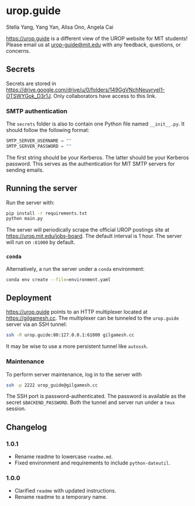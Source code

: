 # urop.guide

Stella Yang, Yang Yan, Alisa Ono, Angela Cai

<https://urop.guide> is a different view of the UROP website for MIT students! Please email us at urop-guide@mit.edu with any feedback, questions, or concerns.

## Secrets

Secrets are stored in <https://drive.google.com/drive/u/0/folders/149GgVNchNeuyryeI1-OTSWYGok_D3r1J>. Only collaborators have access to this link.

### SMTP authentication

The `secrets` folder is also to contain one Python file named `__init__.py`. It should follow the following format:

```python
SMTP_SERVER_USERNAME = ""
SMTP_SERVER_PASSWORD = ""
```

The first string should be your Kerberos. The latter should be your Kerberos password. This serves as the authentication for MIT SMTP servers for sending emails.

## Running the server

Run the server with:

```bash
pip install -r requirements.txt
python main.py
```

The server will periodically scrape the official UROP postings site at <https://urop.mit.edu/jobs-board>. The default interval is 1 hour. The server will run on `:61000` by default.

### `conda`

Alternatively, a run the server under a `conda` environment:

```bash
conda env create --file=environment.yaml
```

## Deployment

<https://urop.guide> points to an HTTP multiplexer located at <https://gilgamesh.cc>. The multiplexer can be tunneled to the `urop.guide` server via an SSH tunnel:

```bash
ssh -R urop.guide:80:127.0.0.1:61000 gilgamesh.cc
```

It may be wise to use a more persistent tunnel like `autossh`.

### Maintenance

To perform server maintenance, log in to the server with

```bash
ssh -p 2222 urop_guide@gilgamesh.cc
```

The SSH port is password-authenticated. The password is available as the secret `$BACKEND_PASSWORD`. Both the tunnel and server run under a `tmux` session.

## Changelog

### 1.0.1

* Rename readme to lowercase `readme.md`.
* Fixed environment and requirements to include `python-dateutil`.

### 1.0.0

* Clarified `readme` with updated instructions.
* Rename readme to a temporary name.
